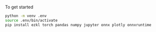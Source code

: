 To get started 

```bash
python -m venv .env
source .env/bin/activate
pip install ezkl torch pandas numpy jupyter onnx plotly onnxruntime
```
